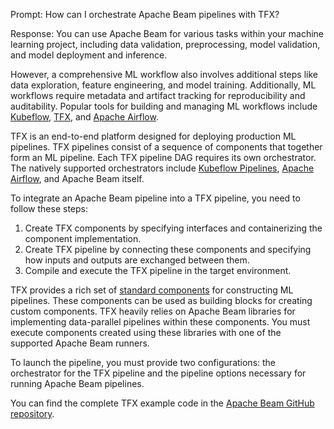 Prompt:
How can I orchestrate Apache Beam pipelines with TFX?


Response:
You can use Apache Beam for various tasks within your machine learning project, including data validation, preprocessing, model validation, and model deployment and inference.

However, a comprehensive ML workflow also involves additional steps like data exploration, feature engineering, and model training. Additionally, ML workflows require metadata and artifact tracking for reproducibility and auditability. Popular tools for building and managing ML workflows include [Kubeflow](https://www.kubeflow.org/), [TFX](https://www.tensorflow.org/tfx), and [Apache Airflow](https://airflow.apache.org/).

TFX is an end-to-end platform designed for deploying production ML pipelines. TFX pipelines consist of a sequence of components that together form an ML pipeline. Each TFX pipeline DAG requires its own orchestrator. The natively supported orchestrators include [Kubeflow Pipelines](https://www.kubeflow.org/docs/components/pipelines/), [Apache Airflow](https://airflow.apache.org/), and Apache Beam itself.

To integrate an Apache Beam pipeline into a TFX pipeline, you need to follow these steps:
1. Create TFX components by specifying interfaces and containerizing the component implementation.
2. Create TFX pipeline by connecting these components and specifying how inputs and outputs are exchanged between them.
3. Compile and execute the TFX pipeline in the target environment.

TFX provides a rich set of [standard components](https://www.tensorflow.org/tfx/guide#tfx_standard_components) for constructing ML pipelines. These components can be used as building blocks for creating custom components. TFX heavily relies on Apache Beam libraries for implementing data-parallel pipelines within these components. You must execute components created using these libraries with one of the supported Apache Beam runners.

To launch the pipeline, you must provide two configurations: the orchestrator for the TFX pipeline and the pipeline options necessary for running Apache Beam pipelines.

You can find the complete TFX example code in the [Apache Beam GitHub repository](https://github.com/apache/beam/tree/master/sdks/python/apache_beam/examples/ml-orchestration/tfx).